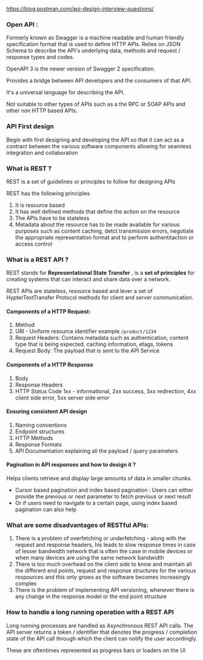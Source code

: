 https://blog.postman.com/api-design-interview-questions/

### Open API : 
Formerly known as Swagger is a machine readable and human friendly specification format that is used to define HTTP APIs. 
Relies on JSON Schema to describe the API's underlying data, methods and request / response types and codes. 

OpenAPI 3 is the newer version of Swagger 2 specification. 

Provides a bridge between API developers and the consumers of that API. 

It's a universal language for describing the API. 

Not suitable to other types of APIs such as a the RPC or SOAP APIs and other non HTTP based APIs. 

### API First design
Begin with first designing and developing the API so that it can act as a contract between the various software components allowing for seamless integration and collaboration

### What is REST ? 
REST is a set of guidelines or principles to follow for designing APIs

REST has the following principles
1. It is resource based
2. It has well defined methods that define the action on the resource
3. The APIs have to be stateless
4. Metadata about the resource has to be made available for various purposes such as content caching, detct transmission errors, negotiate the appropriate representation format and to perform authentitaction or access control

### What is a REST API ? 

REST stands for **Representational State Transfer** , is a **set of principles** for creating systems that can interact and share data over a network.

REST APIs are stateless, resource based and lever a set of HypterTextTransfer Protocol methods for client and server communication. 

#### Components of a HTTP Request: 

1. Method
2. URI - Uniform resource identifier example `/product/1234`
3. Request Headers: Contains metadata such as authentication, content type that is being expected, caching information, etags, tokens
4. Request Body: The payload that is sent to the API Service 

#### Components of a HTTP Response
1. Body
2. Response Headers
3. HTTP Status Code 1xx - informational, 2xx success, 3xx redirection, 4xx client side error, 5xx server side error

#### Ensuring consistent API design

1. Naming conventions
2. Endpoint structures
3. HTTP Methods
4. Response Formats
5. API Documentation explaining all the payload / query parameters

#### Pagination in API responses and how to design it ?

Helps clients retrieve and display large amounts of data in smaller chunks. 

- Cursor based pagination and index based pagination : Users can either provide the previous or next parameter to fetch previous or next result
- Or if users need to navigate to a certain page, using index based pagination can also help

### What are some disadvantages of RESTful APIs: 

1. There is a problem of overfetching or underfetching - along with the request and response headers, his leads to slow response times in case of lesser bandwidth network that is often the case in mobile devices or when many devices are using the same network bandwidth
2. There is too much overhead on the client side to know and maintain all the different end points, request and response structures for the various respources and this only grows as the software becomes increasingly complex
3. There is the problem of implementing API versioning, whenever there is any change in the response model or the end point structure

### How to handle a long running operation with a REST API

Long running processes are handled as Asynchronous REST API calls. The API server returns a token / identifier that denotes the progress / completion state of the API call through which the client can notify the user accordingly. 

These are oftentimes represented as progress bars or loaders on the UI

